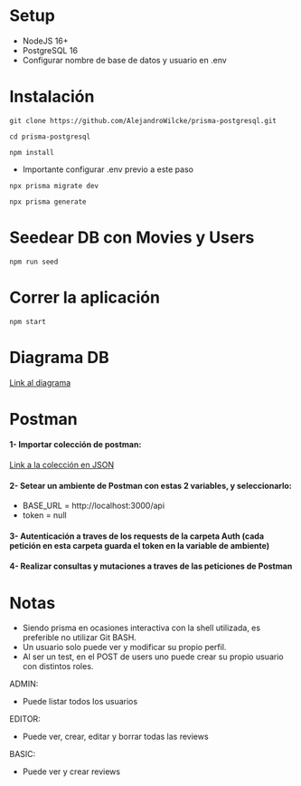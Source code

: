 # Setup
- NodeJS 16+
- PostgreSQL 16
- Configurar nombre de base de datos y usuario en .env


# Instalación
```
git clone https://github.com/AlejandroWilcke/prisma-postgresql.git
```
```
cd prisma-postgresql
```
```
npm install
```
- Importante configurar .env previo a este paso
```
npx prisma migrate dev
```
```
npx prisma generate
```

# Seedear DB con Movies y Users
```
npm run seed
```

# Correr la aplicación
```
npm start
```

# Diagrama DB
[Link al diagrama](https://dbdiagram.io/d/65e2252ecd45b569fb52a0da)

# Postman

#### 1- Importar colección de postman:
[Link a la colección en JSON](https://api.postman.com/collections/33223255-233c65c5-6ea4-437f-b584-ee3fab4df77f?access_key=PMAT-01HRB4S62E08RMAQG7YFXSWZM5)

#### 2- Setear un ambiente de Postman con estas 2 variables, y seleccionarlo:
- BASE_URL = http://localhost:3000/api
- token = null

#### 3- Autenticación a traves de los requests de la carpeta Auth (cada petición en esta carpeta guarda el token en la variable de ambiente)

#### 4- Realizar consultas y mutaciones a traves de las peticiones de Postman

# Notas
- Siendo prisma en ocasiones interactiva con la shell utilizada, es preferible no utilizar Git BASH.
- Un usuario solo puede ver y modificar su propio perfil.
- Al ser un test, en el POST de users uno puede crear su propio usuario con distintos roles.

ADMIN:
- Puede listar todos los usuarios

EDITOR:
- Puede ver, crear, editar y borrar todas las reviews

BASIC:
- Puede ver y crear reviews
